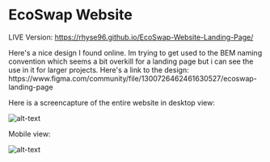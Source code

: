 # EcoSwap Website

LIVE Version: https://rhyse96.github.io/EcoSwap-Website-Landing-Page/

<p>Here's a nice design I found online. Im trying to get used to the BEM naming convention which seems a bit overkill for a landing page but i can see the use in it for larger projects. Here's a link to the design: https://www.figma.com/community/file/1300726462461630527/ecoswap-landing-page</p>

Here is a screencapture of the entire website in desktop view:

![alt-text](https://github.com/RhysE96/EcoSwap-Website-Landing-Page/blob/main/Screenshots/desktop-screen-capture.png)

Mobile view:

![alt-text](https://github.com/RhysE96/EcoSwap-Website-Landing-Page/blob/main/Screenshots/mobile-view-screen-capture.png)
